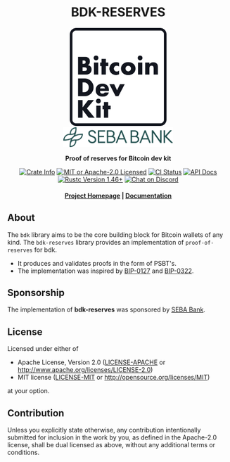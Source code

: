 <div align="center">
  <h1>BDK-RESERVES</h1>

  <img src="./static/bdk.svg" width="220" />
  <br>
  <a href="https://seba.swiss"><img src="./static/seba-bank-logo-bank-lange-green-ohne-tagline.png" width="250" /></a>

  <p>
    <strong>Proof of reserves for Bitcoin dev kit</strong>
  </p>

  <p>
    <a href="https://crates.io/crates/bdk-reserves"><img alt="Crate Info" src="https://img.shields.io/crates/v/bdk-reserves.svg"/></a>
    <a href="https://github.com/weareseba/bdk-reserves/blob/master/LICENSE"><img alt="MIT or Apache-2.0 Licensed" src="https://img.shields.io/badge/license-MIT%2FApache--2.0-blue.svg"/></a>
    <a href="https://github.com/weareseba/bdk-reserves/actions?query=workflow%3ACI"><img alt="CI Status" src="https://github.com/ulrichard/bdk-reserves/workflows/CI/badge.svg"></a>
    <a href="https://docs.rs/bdk-reserves"><img alt="API Docs" src="https://img.shields.io/badge/docs.rs-bdk_reserves-green"/></a>
    <a href="https://blog.rust-lang.org/2020/08/27/Rust-1.46.0.html"><img alt="Rustc Version 1.46+" src="https://img.shields.io/badge/rustc-1.46%2B-lightgrey.svg"/></a>
    <a href="https://discord.gg/d7NkDKm"><img alt="Chat on Discord" src="https://img.shields.io/discord/753336465005608961?logo=discord"></a>
  </p>

  <h4>
    <a href="https://bitcoindevkit.org">Project Homepage</a>
    <span> | </span>
    <a href="https://docs.rs/bdk">Documentation</a>
  </h4>
</div>

## About

The `bdk` library aims to be the core building block for Bitcoin wallets of any kind.
The `bdk-reserves` library provides an implementation of `proof-of-reserves` for bdk.

* It produces and validates proofs in the form of PSBT's.
* The implementation was inspired by <a href="https://github.com/bitcoin/bips/blob/master/bip-0127.mediawiki">BIP-0127</a> and <a href="https://github.com/bitcoin/bips/blob/master/bip-0322.mediawiki">BIP-0322</a>.

## Sponsorship
The implementation of <b>bdk-reserves</b> was sponsored by <a href="https://seba.swiss">SEBA Bank</a>.


## License

Licensed under either of

 * Apache License, Version 2.0
   ([LICENSE-APACHE](LICENSE-APACHE) or http://www.apache.org/licenses/LICENSE-2.0)
 * MIT license
   ([LICENSE-MIT](LICENSE-MIT) or http://opensource.org/licenses/MIT)

at your option.

## Contribution

Unless you explicitly state otherwise, any contribution intentionally submitted
for inclusion in the work by you, as defined in the Apache-2.0 license, shall be
dual licensed as above, without any additional terms or conditions.
